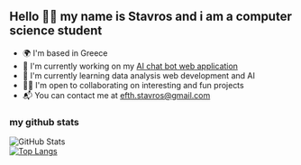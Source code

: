 ## Hello 👋🏻 my name is Stavros and i am a computer science student

- 🌍 I'm based in Greece
- 🦾 I'm currently working on my [AI chat bot web application](https://github.com/ArcaneIrvine/Artificial-Intelligent_chatbot_application)
- 🧠 I'm currently learning data analysis web development and AI
- 🫶🏻 I'm open to collaborating on interesting and fun projects
- 📬 You can contact me at efth.stavros@gmail.com

### my github stats
![GitHub Stats](https://github-readme-stats.vercel.app/api?username=ArcaneIrvine&theme=tokyonight)
<br />
[![Top Langs](https://github-readme-stats.vercel.app/api/top-langs/?username=ArcaneIrvine&theme=tokyonight)](https://github.com/anuraghazra/github-readme-stats)
